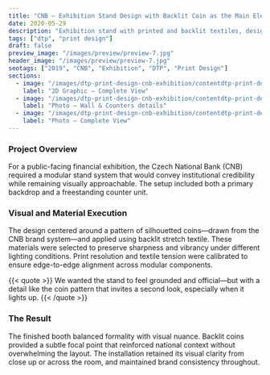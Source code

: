 ```yaml
---
title: "CNB – Exhibition Stand Design with Backlit Coin as the Main Element"
date: 2020-05-29
description: "Exhibition stand with printed and backlit textiles, designed for the Czech National Bank."
tags: ["dtp", "print design"]
draft: false
preview_image: "/images/preview/preview-7.jpg"
header_image: "/images/preview/preview-7.jpg"
seotags: ["2019", "CNB", "Exhibition", "DTP", "Print Design"]
sections:
  - image: "/images/dtp-print-design-cnb-exhibition/contentdtp-print-design-cnb-exhibition-3.jpg"
    label: "2D Graphic – Complete View"
  - image: "/images/dtp-print-design-cnb-exhibition/contentdtp-print-design-cnb-exhibition-1.jpg"
    label: "Photo – Wall & Counters details"
  - image: "/images/dtp-print-design-cnb-exhibition/contentdtp-print-design-cnb-exhibition-2.jpg"
    label: "Photo – Complete View"
---
```


### Project Overview

For a public-facing financial exhibition, the Czech National Bank (CNB) required a modular stand system that would convey institutional credibility while remaining visually approachable. The setup included both a primary backdrop and a freestanding counter unit.

### Visual and Material Execution

The design centered around a pattern of silhouetted coins—drawn from the CNB brand system—and applied using backlit stretch textile. These materials were selected to preserve sharpness and vibrancy under different lighting conditions. Print resolution and textile tension were calibrated to ensure edge-to-edge alignment across modular components.

{{< quote >}}
We wanted the stand to feel grounded and official—but with a detail like the coin pattern that invites a second look, especially when it lights up.
{{< /quote >}}

### The Result

The finished booth balanced formality with visual nuance. Backlit coins provided a subtle focal point that reinforced national context without overwhelming the layout. The installation retained its visual clarity from close up or across the room, and maintained brand consistency throughout.
